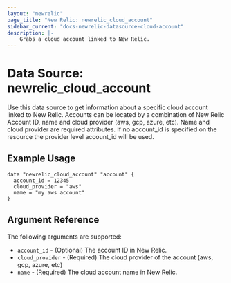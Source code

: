 ```yaml
---
layout: "newrelic"
page_title: "New Relic: newrelic_cloud_account"
sidebar_current: "docs-newrelic-datasource-cloud-account"
description: |-
    Grabs a cloud account linked to New Relic.
---
```


# Data Source: newrelic\_cloud\_account

Use this data source to get information about a specific cloud account linked to New Relic.
Accounts can be located by a combination of New Relic Account ID, name and cloud provider (aws, gcp, azure, etc). Name and cloud provider are required attributes. If no account_id is specified on the resource the provider level account_id will be used. 

## Example Usage

```hcl
data "newrelic_cloud_account" "account" {
  account_id = 12345
  cloud_provider = "aws"
  name = "my aws account"
}
```

## Argument Reference

The following arguments are supported:

* `account_id` - (Optional) The account ID in New Relic.
* `cloud_provider` - (Required) The cloud provider of the account (aws, gcp, azure, etc)
* `name` - (Required) The cloud account name in New Relic.